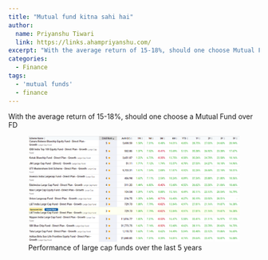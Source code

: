 ```yaml
---
title: "Mutual fund kitna sahi hai"
author:
  name: Priyanshu Tiwari
  link: https://links.ahampriyanshu.com/
excerpt: "With the average return of 15-18%, should one choose Mutual Funds over FD"
categories:
  - Finance
tags:
  - 'mutual funds'
  - finance
---
```


With the average return of 15-18%, should one choose a Mutual Fund over FD

<figure class="align-center">
  <img src="https://github.com/ahampriyanshu/meta/blob/main/blog/mutual-funds.png?raw=true" alt="loading">
  <figcaption>Performance of large cap funds over the last 5 years</figcaption>
</figure> 